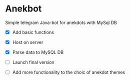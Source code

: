 # Anekbot
Simple telegram Java-bot for anekdots with MySql DB
- [x] Add basic functions
- [x] Host on server
- [x] Parse data to MySQL DB
- [ ] Launch final version
- [ ] Add more functionality to the choic of anekdot themes

